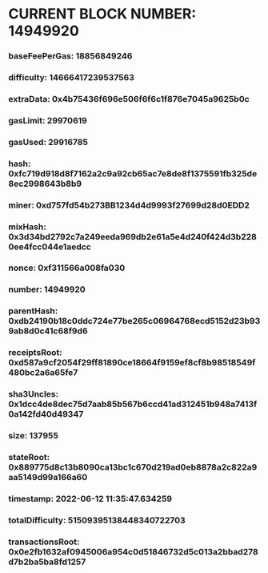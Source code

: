 # CURRENT BLOCK NUMBER: 14949920

### baseFeePerGas: 18856849246
### difficulty: 14666417239537563
### extraData: 0x4b75436f696e506f6f6c1f876e7045a9625b0c
### gasLimit: 29970619
### gasUsed: 29916785
### hash: 0xfc719d918d8f7162a2c9a92cb65ac7e8de8f1375591fb325de8ec2998643b8b9
### miner: 0xd757fd54b273BB1234d4d9993f27699d28d0EDD2
### mixHash: 0x3d34bd2792c7a249eeda969db2e61a5e4d240f424d3b2280ee4fcc044e1aedcc
### nonce: 0xf311566a008fa030
### number: 14949920
### parentHash: 0xdb24190b18c0ddc724e77be265c06964768ecd5152d23b939ab8d0c41c68f9d6
### receiptsRoot: 0xd587a9cf2054f29ff81890ce18664f9159ef8cf8b98518549f480bc2a6a65fe7
### sha3Uncles: 0x1dcc4de8dec75d7aab85b567b6ccd41ad312451b948a7413f0a142fd40d49347
### size: 137955
### stateRoot: 0x889775d8c13b8090ca13bc1c670d219ad0eb8878a2c822a9aa5149d99a166a60
### timestamp: 2022-06-12 11:35:47.634259
### totalDifficulty: 51509395138448340722703
### transactionsRoot: 0x0e2fb1632af0945006a954c0d51846732d5c013a2bbad278d7b2ba5ba8fd1257
